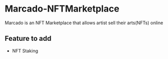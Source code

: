 # Marcado-NFTMarketplace
Marcado is an NFT Marketplace that allows artist sell their arts(NFTs) online

## Feature to add
-  NFT Staking

